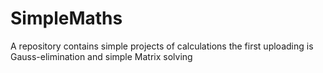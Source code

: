 # SimpleMaths
A repository contains simple projects of calculations
the first uploading is Gauss-elimination and simple Matrix solving
